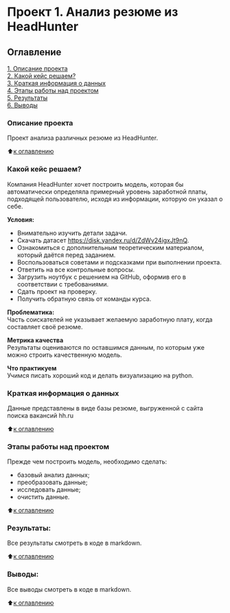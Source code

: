 # Проект 1. Анализ резюме из HeadHunter

## Оглавление  
[1. Описание проекта](https://github.com/Kovyljan/sf_data_science/tree/main/project_1/README.md#Описание-проекта)  
[2. Какой кейс решаем?](https://github.com/Kovyljan/sf_data_science/tree/main/project_1/README.md#Какой-кейс-решаем)  
[3. Краткая информация о данных](https://github.com/Kovyljan/sf_data_science/tree/main/project_1/README.md#Краткая-информация-о-данных)  
[4. Этапы работы над проектом](https://github.com/Kovyljan/sf_data_science/tree/main/project_1/README.md#Этапы-работы-над-проектом)  
[5. Результаты](https://github.com/Kovyljan/sf_data_science/tree/main/project_1/README.md#Результаты)    
[6. Выводы](https://github.com/Kovyljan/sf_data_science/tree/main/project_1/README.md#Выводы) 

### Описание проекта    
Проект анализа различных резюме из HeadHunter.

:arrow_up:[к оглавлению](https://github.com/Kovyljan/sf_data_science/tree/main/project_1/README.md#Оглавление)


### Какой кейс решаем?    
Компания HeadHunter хочет построить модель, которая бы автоматически определяла примерный уровень заработной платы, подходящей пользователю, исходя из информации, которую он указал о себе.

**Условия:**  
- Внимательно изучить детали задачи.
- Скачать датасет https://disk.yandex.ru/d/ZdWv24igxJt9nQ.
- Ознакомиться с дополнительным теоретическим материалом, который даётся перед заданием.
- Воспользоваться советами и подсказками при выполнении проекта.
- Ответить на все контрольные вопросы.
- Загрузить ноутбук с решением на GitHub, оформив его в соответствии с требованиями.
- Сдать проект на проверку.
- Получить обратную связь от команды курса.

**Проблематика:**  
Часть соискателей не указывает желаемую заработную плату, когда составляет своё резюме.

**Метрика качества**     
Результаты оцениваются по оставшимся данным, по которым уже можно строить качественную модель.

**Что практикуем**     
Учимся писать хороший код и делать визуализацию на python.


### Краткая информация о данных
Данные представлены в виде базы резюме, выгруженной с сайта поиска вакансий hh.ru
  
:arrow_up:[к оглавлению](https://github.com/Kovyljan/sf_data_science/tree/main/project_1/README.md#Оглавление)


### Этапы работы над проектом  
Прежде чем построить модель, необходимо сделать:
- базовый анализ данных;
- преобразовать данные;
- исследовать данные;
- очистить данные.

:arrow_up:[к оглавлению](https://github.com/Kovyljan/sf_data_science/tree/main/project_1/README.md#Оглавление)


### Результаты:  
Все результаты смотреть в коде в markdown.

:arrow_up:[к оглавлению](https://github.com/Kovyljan/sf_data_science/tree/main/project_1/README.md#Оглавление)


### Выводы:  
Все выводы смотреть в коде в markdown.

:arrow_up:[к оглавлению](https://github.com/Kovyljan/sf_data_science/tree/main/project_1/README.md#Оглавление)